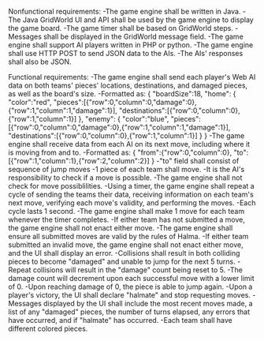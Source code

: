 Nonfunctional requirements:
-The game engine shall be written in Java.
-The Java GridWorld UI and API shall be used by the game engine to display the game board.
-The game timer shall be based on GridWorld steps.
-Messages shall be displayed in the GridWorld message field.
-The game engine shall support AI players written in PHP or python.
-The game engine shall use HTTP POST to send JSON data to the AIs.
-The AIs' responses shall also be JSON.


Functional requirements:
-The game engine shall send each player's Web AI data on both teams' pieces' locations, destinations, and damaged pieces, as well as the board's size.
  -Formatted as:
  {
    "boardSize":18,
    "home":
    {
      "color":"red",
      "pieces":[{"row":0,"column":0,"damage":0},{"row":1,"column":1,"damage":1}],
      "destinations":[{"row":0,"column":0},{"row":1,"column":1}]
    },
    "enemy":
    {
      "color":"blue",
      "pieces":[{"row":0,"column":0,"damage":0},{"row":1,"column":1,"damage":1}],
      "destinations":[{"row":0,"column":0},{"row":1,"column":1}]
    }
  }
-The game engine shall receive data from each AI on its next move, including where it is moving from and to.
  -Formatted as:
  {
    "from":{"row":0,"column":0},
    "to":[{"row":1,"column":1},{"row":2,"column":2}]
  }
-"to" field shall consist of sequence of jump moves
-1 piece of each team shall move.
	-It is the AI's responsibility to check if a move is possible.
	-The game engine shall not check for move possiblilities.
-Using a timer, the game engine shall repeat a cycle of sending the teams their data, receiving information on each team's next move, verifying each move's validity, and performing the moves.
  -Each cycle lasts 1 second.
-The game engine shall make 1 move for each team whenever the timer completes.
	-If either team has not submitted a move, the game engine shall not enact either move.
-The game engine shall ensure all submitted moves are valid by the rules of Halma.
	-If either team submitted an invalid move, the game engine shall not enact either move, and the UI shall display an error.
-Collisions shall result in both colliding pieces to become "damaged" and unable to jump for the next 5 turns.
-Repeat collisions will result in the "damage" count being reset to 5.
-The damage count will decrement upon each successful move with a lower limit of 0.
  -Upon reaching damage of 0, the piece is able to jump again.
-Upon a player's victory, the UI shall declare "halmate" and stop requesting moves.
-Messages displayed by the UI shall include the most recent moves made, a list of any "damaged" pieces, the number of turns elapsed, any errors that have occurred, and if "halmate" has occurred.
-Each team shall have different colored pieces.
